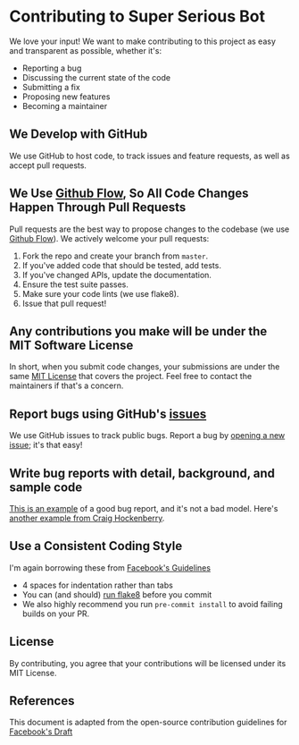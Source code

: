 # Contributing to Super Serious Bot

We love your input! We want to make contributing to this project as easy and transparent as possible, whether it's:

- Reporting a bug
- Discussing the current state of the code
- Submitting a fix
- Proposing new features
- Becoming a maintainer

## We Develop with GitHub

We use GitHub to host code, to track issues and feature requests, as well as accept pull requests.

## We Use [Github Flow](https://guides.github.com/introduction/flow/index.html), So All Code Changes Happen Through Pull Requests

Pull requests are the best way to propose changes to the codebase (we
use [Github Flow](https://guides.github.com/introduction/flow/index.html)). We actively welcome your pull requests:

1. Fork the repo and create your branch from `master`.
2. If you've added code that should be tested, add tests.
3. If you've changed APIs, update the documentation.
4. Ensure the test suite passes.
5. Make sure your code lints (we use flake8).
6. Issue that pull request!

## Any contributions you make will be under the MIT Software License

In short, when you submit code changes, your submissions are under the
same [MIT License](http://choosealicense.com/licenses/mit/) that covers the project. Feel free to contact the
maintainers if that's a concern.

## Report bugs using GitHub's [issues](https://github.com/briandk/transcriptase-atom/issues)

We use GitHub issues to track public bugs. Report a bug by [opening a new issue](); it's that easy!

## Write bug reports with detail, background, and sample code

[This is an example](http://stackoverflow.com/q/12488905/180626) of a good bug report, and it's not a bad model.
Here's [another example from Craig Hockenberry](http://www.openradar.me/11905408).

## Use a Consistent Coding Style

I'm again borrowing these
from [Facebook's Guidelines](https://github.com/facebook/draft-js/blob/a9316a723f9e918afde44dea68b5f9f39b7d9b00/CONTRIBUTING.md)

- 4 spaces for indentation rather than tabs
- You can (and should) [run flake8](https://flake8.pycqa.org/en/latest/user/invocation.html) before you commit
- We also highly recommend you run `pre-commit install` to avoid failing builds on your PR.

## License

By contributing, you agree that your contributions will be licensed under its MIT License.

## References

This document is adapted from the open-source contribution guidelines
for [Facebook's Draft](https://github.com/facebook/draft-js/blob/a9316a723f9e918afde44dea68b5f9f39b7d9b00/CONTRIBUTING.md)